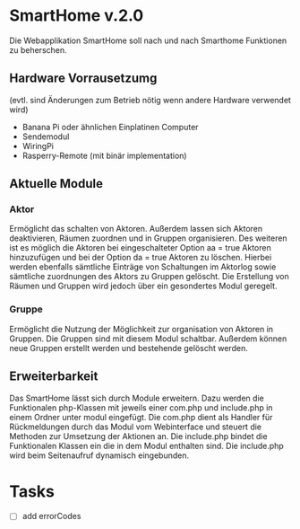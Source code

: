 # SmartHome v.2.0

Die Webapplikation SmartHome soll nach und nach Smarthome Funktionen zu beherschen.


## Hardware Vorrausetzumg

(evtl. sind Änderungen zum Betrieb nötig wenn andere Hardware verwendet wird)
- Banana Pi oder ähnlichen Einplatinen Computer
- Sendemodul
- WiringPi
- Rasperry-Remote (mit binär implementation)


## Aktuelle Module

### Aktor

Ermöglicht das schalten von Aktoren.
Außerdem lassen sich Aktoren deaktivieren, Räumen zuordnen und in Gruppen organisieren.
Des weiteren ist es möglich die Aktoren bei eingeschalteter Option aa = true Aktoren hinzuzufügen und bei der Option da = true Aktoren zu löschen.
Hierbei werden ebenfalls sämtliche Einträge von Schaltungen im Aktorlog sowie sämtliche zuordnungen des Aktors zu Gruppen gelöscht.
Die Erstellung von Räumen und Gruppen wird jedoch über ein gesondertes Modul geregelt.


### Gruppe

Ermöglicht die Nutzung der Möglichkeit zur organisation von Aktoren in Gruppen.
Die Gruppen sind mit diesem Modul schaltbar. Außerdem können neue Gruppen erstellt werden und bestehende gelöscht werden.


## Erweiterbarkeit

Das SmartHome lässt sich durch Module erweitern. Dazu werden die Funktionalen php-Klassen mit jeweils einer com.php und
include.php in einem Ordner unter modul eingefügt. Die com.php dient als Handler für Rückmeldungen durch das Modul
vom Webinterface und steuert die Methoden zur Umsetzung der Aktionen an. Die include.php bindet
die Funktionalen Klassen ein die in dem Modul enthalten sind. Die include.php wird beim Seitenaufruf dynamisch eingebunden.


# Tasks
- [ ] add errorCodes